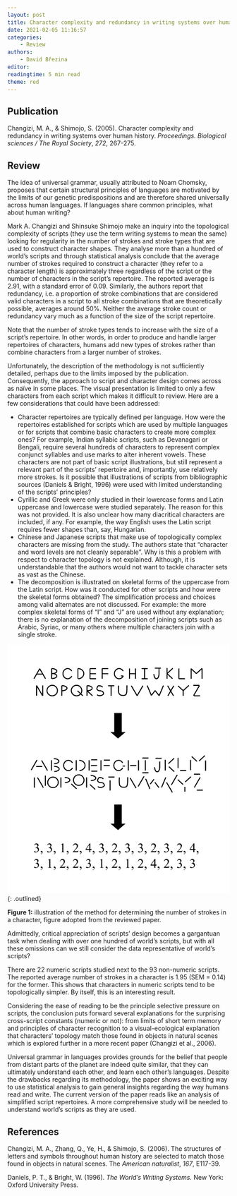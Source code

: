 ```yaml
---
layout: post
title: Character complexity and redundancy in writing systems over human history
date: 2021-02-05 11:16:57
categories:
    - Review
authors:
    - David Březina
editor:
readingtime: 5 min read
theme: red
---
```


## Publication

Changizi, M. A., & Shimojo, S. (2005). Character complexity and redundancy in writing systems over human history. *Proceedings. Biological sciences / The Royal Society*, *272*, 267-275.

## Review

The idea of universal grammar, usually attributed to Noam Chomsky, proposes that certain structural principles of languages are motivated by the limits of our genetic predispositions and are therefore shared universally across human languages. If languages share common principles, what about human writing?

Mark A. Changizi and Shinsuke Shimojo make an inquiry into the topological complexity of scripts (they use the term writing systems to mean the same) looking for regularity in the number of strokes and stroke types that are used to construct character shapes. They analyse more than a hundred of world’s scripts and through statistical analysis conclude that the average number of strokes required to construct a character (they refer to a character length) is approximately three regardless of the script or the number of characters in the script’s repertoire. The reported average is 2.91, with a standard error of 0.09. Similarly, the authors report that redundancy, i.e. a proportion of stroke combinations that are considered valid characters in a script to all stroke combinations that are theoretically possible, averages around 50%. Neither the average stroke count or redundancy vary much as a function of the size of the script repertoire.

Note that the number of stroke types tends to increase with the size of a script’s repertoire. In other words, in order to produce and handle larger repertoires of characters, humans add new types of strokes rather than combine characters from a larger number of strokes.

Unfortunately, the description of the methodology is not sufficiently detailed, perhaps due to the limits imposed by the publication. Consequently, the approach to script and character design comes across as naïve in some places. The visual presentation is limited to only a few characters from each script which makes it difficult to review. Here are a few considerations that could have been addressed:

- Character repertoires are typically defined per language. How were the repertoires established for scripts which are used by multiple languages or for scripts that combine basic characters to create more complex ones? For example, Indian syllabic scripts, such as Devanagari or Bengali, require several hundreds of characters to represent complex conjunct syllables and use marks to alter inherent vowels. These characters are not part of basic script illustrations, but still represent a relevant part of the scripts’ repertoire and, importantly, use relatively more strokes. Is it possible that illustrations of scripts from bibliographic sources (Daniels & Bright, 1996) were used with limited understanding of the scripts’ principles?
- Cyrillic and Greek were only studied in their lowercase forms and Latin uppercase and lowercase were studied separately. The reason for this was not provided. It is also unclear how many diacritical characters are included, if any. For example, the way English uses the Latin script requires fewer shapes than, say, Hungarian.
- Chinese and Japanese scripts that make use of topologically complex characters are missing from the study. The authors state that “character and word levels are not cleanly separable”. Why is this a problem with respect to character topology is not explained. Although, it is understandable that the authors would not want to tackle character sets as vast as the Chinese.
- The decomposition is illustrated on skeletal forms of the uppercase from the Latin script. How was it conducted for other scripts and how were the skeletal forms obtained? The simplification process and choices among valid alternates are not discussed. For example: the more complex skeletal forms of “I” and “J” are used without any explanation; there is no explanation of the decomposition of joining scripts such as Arabic, Syriac, or many others where multiple characters join with a single stroke.

![Illustration of the method for determining the number of strokes in a character. Adopted from the reviewed paper.](/assets/2021-02-05-character-complexity-and-redundancy-in-writing-systems-over-human-history/character-decomposition.svg){: .outlined}

**Figure 1:** illustration of the method for determining the number of strokes in a character, figure adopted from the reviewed paper.

Admittedly, critical appreciation of scripts’ design becomes a gargantuan task when dealing with over one hundred of world’s scripts, but with all these omissions can we still consider the data representative of world’s scripts?

There are 22 numeric scripts studied next to the 93 non-numeric scripts. The reported average number of strokes in a character is 1.95 (SEM = 0.14) for the former. This shows that characters in numeric scripts tend to be topologically simpler. By itself, this is an interesting result.

Considering the ease of reading to be the principle selective pressure on scripts, the conclusion puts forward several explanations for the surprising cross-script constants (numeric or not): from limits of short term memory and principles of character recognition to a visual-ecological explanation that characters’ topology match those found in objects in natural scenes which is explored further in a more recent paper (Changizi et al., 2006).

Universal grammar in languages provides grounds for the belief that people from distant parts of the planet are indeed quite similar, that they can ultimately understand each other, and learn each other’s languages. Despite the drawbacks regarding its methodology, the paper shows an exciting way to use statistical analysis to gain general insights regarding the way humans read and write. The current version of the paper reads like an analysis of simplified script repertoires. A more comprehensive study will be needed to understand world’s scripts as they are used.

## References

Changizi, M. A., Zhang, Q., Ye, H., & Shimojo, S. (2006). The structures of letters and symbols throughout human history are selected to match those found in objects in natural scenes. The *American naturalist*, *167*, E117-39.

Daniels, P. T., & Bright, W. (1996). *The World’s Writing Systems.* New York: Oxford University Press.
